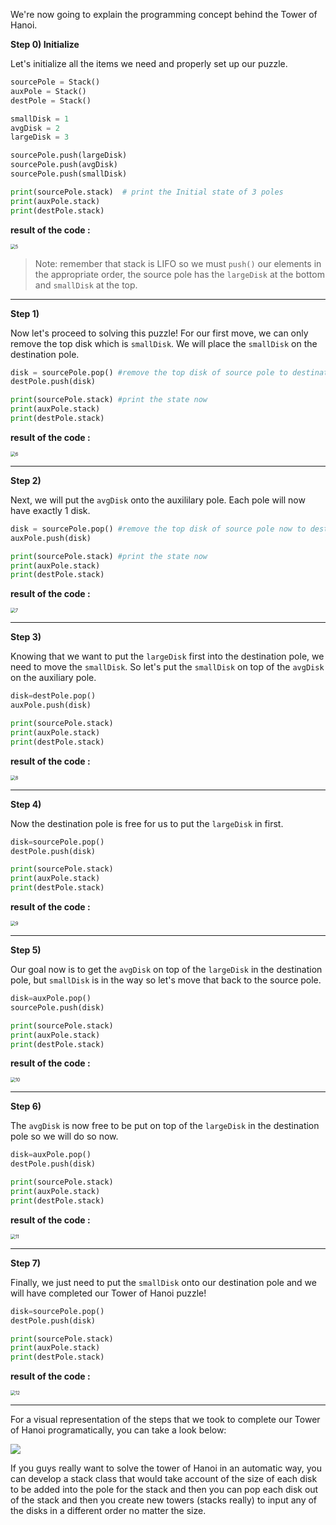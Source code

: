 We're now going to explain the programming concept behind the Tower of Hanoi.
 
**Step 0)  Initialize**

Let's initialize all the items we need and properly set up our puzzle. 

```python
sourcePole = Stack()
auxPole = Stack()
destPole = Stack()

smallDisk = 1
avgDisk = 2
largeDisk = 3

sourcePole.push(largeDisk)
sourcePole.push(avgDisk)
sourcePole.push(smallDisk)

print(sourcePole.stack)  # print the Initial state of 3 poles
print(auxPole.stack)
print(destPole.stack)
```

**result of the code :**

<img src="https://projectbit.s3-us-west-1.amazonaws.com/darlene/labs/stacks5.jpg" alt="5" style="zoom:50%;" />

> Note: remember that stack is LIFO so we must `push()` our elements in the appropriate order, the source pole has the `largeDisk` at the bottom and `smallDisk` at the top.

---

**Step 1)**

Now let's proceed to solving this puzzle! For our first move, we can only remove the top disk which is `smallDisk`. We will place the `smallDisk` on the destination pole.

```python
disk = sourcePole.pop() #remove the top disk of source pole to destination pole
destPole.push(disk)

print(sourcePole.stack) #print the state now
print(auxPole.stack)
print(destPole.stack)
```

**result of the code :**

<img src="https://projectbit.s3-us-west-1.amazonaws.com/darlene/labs/stacks6.jpg" alt="6" style="zoom:50%;" />

---

**Step 2)**

Next, we will put the `avgDisk` onto the auxililary pole. Each pole will now have exactly 1 disk.

```python
disk = sourcePole.pop() #remove the top disk of source pole now to destination pole
auxPole.push(disk)

print(sourcePole.stack) #print the state now
print(auxPole.stack)
print(destPole.stack)
```

**result of the code :**

<img src="https://projectbit.s3-us-west-1.amazonaws.com/darlene/labs/stacks7.jpg" alt="7" style="zoom:50%;" />

---

**Step 3)**

Knowing that we want to put the `largeDisk` first into the destination pole, we need to move the `smallDisk`. So let's put the `smallDisk` on top of the `avgDisk` on the auxiliary pole.

```python
disk=destPole.pop()
auxPole.push(disk)

print(sourcePole.stack)
print(auxPole.stack)
print(destPole.stack)
```

**result of the code :**

<img src="https://projectbit.s3-us-west-1.amazonaws.com/darlene/labs/stacks8.jpg" alt="8" style="zoom:50%;" />

---

**Step 4)**

Now the destination pole is free for us to put the `largeDisk` in first.

```python
disk=sourcePole.pop()
destPole.push(disk)

print(sourcePole.stack)
print(auxPole.stack)
print(destPole.stack)
```

**result of the code :**

<img src="https://projectbit.s3-us-west-1.amazonaws.com/darlene/labs/stacks9.jpg" alt="9" style="zoom:50%;" />

---

**Step 5)**

Our goal now is to get the `avgDisk` on top of the `largeDisk` in the destination pole, but `smallDisk` is in the way so let's move that back to the source pole.

```python
disk=auxPole.pop()
sourcePole.push(disk)

print(sourcePole.stack)
print(auxPole.stack)
print(destPole.stack)
```

**result of the code :**

<img src="https://projectbit.s3-us-west-1.amazonaws.com/darlene/labs/stacks10.jpg" alt="10" style="zoom:50%;" />

---

**Step 6)**

The `avgDisk` is now free to be put on top of the `largeDisk` in the destination pole so we will do so now.

```python
disk=auxPole.pop()
destPole.push(disk)

print(sourcePole.stack)
print(auxPole.stack)
print(destPole.stack)
```

 **result of the code :**

<img src="https://projectbit.s3-us-west-1.amazonaws.com/darlene/labs/stacks11.jpg" alt="11" style="zoom:50%;" />

---

**Step 7)**

Finally, we just need to put the `smallDisk` onto our destination pole and we will have completed our Tower of Hanoi puzzle!

```python
disk=sourcePole.pop()
destPole.push(disk)

print(sourcePole.stack)
print(auxPole.stack)
print(destPole.stack)
```

**result of the code :**

<img src="https://projectbit.s3-us-west-1.amazonaws.com/darlene/labs/stacks12.jpg" alt="12" style="zoom:50%;" />

---

For a visual representation of the steps that we took to complete our Tower of Hanoi programatically,  you can take a look below:

![](https://camo.githubusercontent.com/8e52409e5a737f70cc92f43f982cede3ad10885f/687474703a2f2f6d617468666f72756d2e6f72672f64722e6d6174682f6661712f6661712e6469736b332e676966)

If you guys really want to solve the tower of Hanoi in an automatic way, you can develop a stack class that would take account of the size of each disk to be added into the pole for the stack and then you can pop each disk out of the stack and then you create new towers (stacks really) to input any of the disks in a different order no matter the size.
